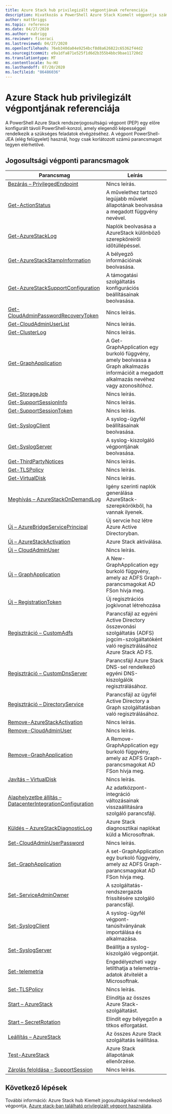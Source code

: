 ```yaml
---
title: Azure Stack hub privilegizált végpontjának referenciája
description: Hivatkozás a PowerShell Azure Stack Kiemelt végpontja számára
author: mattbriggs
ms.topic: reference
ms.date: 04/27/2020
ms.author: mabrigg
ms.reviewer: fiseraci
ms.lastreviewed: 04/27/2020
ms.openlocfilehash: 76eb340da04e9254bcf8d8a626822c65362f44d2
ms.sourcegitcommit: e9a1dfa871e525f1d6d2b355b4bbc9bae11720d2
ms.translationtype: MT
ms.contentlocale: hu-HU
ms.lasthandoff: 07/20/2020
ms.locfileid: "86486036"
---
```

# <a name="azure-stack-hub-privileged-endpoint-reference"></a>Azure Stack hub privilegizált végpontjának referenciája

A PowerShell Azure Stack rendszerjogosultságú végpont (PEP) egy előre konfigurált távoli PowerShell-konzol, amely elegendő képességgel rendelkezik a szükséges feladatok elvégzéséhez. A végpont PowerShell-JEA (elég felügyelet) használ, hogy csak korlátozott számú parancsmagot tegyen elérhetővé.

## <a name="privilege-endpoint-cmdlets"></a>Jogosultsági végponti parancsmagok

| Parancsmag | Leírás |
| --- | --- |
| [Bezárás – PrivilegedEndpoint](Close-PrivilegedEndpoint.md) | Nincs leírás. |
| [Get-ActionStatus](Get-ActionStatus.md) | A művelethez tartozó legújabb művelet állapotának beolvasása a megadott függvény nevével. |
| [Get-AzureStackLog](Get-AzureStackLog.md) | Naplók beolvasása a AzureStack különböző szerepköreiről időtúllépéssel. |
| [Get-AzureStackStampInformation](Get-AzureStackStampInformation.md) | A bélyegző információinak beolvasása. |
| [Get-AzureStackSupportConfiguration](Get-AzureStackSupportConfiguration.md) | A támogatási szolgáltatás konfigurációs beállításainak beolvasása. |
| [Get-CloudAdminPasswordRecoveryToken](Get-CloudAdminPasswordRecoveryToken.md) | Nincs leírás. |
| [Get-CloudAdminUserList](Get-CloudAdminUserList.md) | Nincs leírás. |
| [Get-ClusterLog](Get-ClusterLog.md) | Nincs leírás. |
| [Get-GraphApplication](Get-GraphApplication.md) | A Get-GraphApplication egy burkoló függvény, amely beolvassa a Graph alkalmazás információit a megadott alkalmazás nevéhez vagy azonosítóhoz. |
| [Get-StorageJob](Get-StorageJob.md) | Nincs leírás. |
| [Get-SupportSessionInfo](Get-SupportSessionInfo.md) | Nincs leírás. |
| [Get-SupportSessionToken](Get-SupportSessionToken.md) | Nincs leírás. |
| [Get-SyslogClient](Get-SyslogClient.md) | A syslog-ügyfél beállításainak beolvasása. |
| [Get-SyslogServer](Get-SyslogServer.md) | A syslog-kiszolgáló végpontjának beolvasása. |
| [Get-ThirdPartyNotices](Get-ThirdPartyNotices.md) | Nincs leírás. |
| [Get-TLSPolicy](Get-TLSPolicy.md) | Nincs leírás. |
| [Get-VirtualDisk](Get-VirtualDisk.md) | Nincs leírás. |
| [Meghívás – AzureStackOnDemandLog](Invoke-AzureStackOnDemandLog.md) | Igény szerinti naplók generálása AzureStack-szerepkörökből, ha vannak ilyenek. |
| [Új – AzureBridgeServicePrincipal](New-AzureBridgeServicePrincipal.md) | Új servcie hoz létre Azure Active Directoryban. |
| [Új – AzureStackActivation](New-AzureStackActivation.md) | Azure Stack aktiválása. |
| [Új – CloudAdminUser](New-CloudAdminUser.md) | Nincs leírás. |
| [Új – GraphApplication](New-GraphApplication.md) | A New-GraphApplication egy burkoló függvény, amely az ADFS Graph-parancsmagokat AD FSon hívja meg. |
| [Új – RegistrationToken](New-RegistrationToken.md) | Új regisztrációs jogkivonat létrehozása |
| [Regisztráció – CustomAdfs](Register-CustomAdfs.md) | Parancsfájl az egyéni Active Directory összevonási szolgáltatás (ADFS) jogcím-szolgáltatóként való regisztrálásához Azure Stack AD FS. |
| [Regisztráció – CustomDnsServer](Register-CustomDnsServer.md) | Parancsfájl Azure Stack DNS-sel rendelkező egyéni DNS-kiszolgálók regisztrálásához. |
| [Regisztráció – DirectoryService](Register-DirectoryService.md) | Parancsfájl az ügyfél Active Directory a Graph szolgáltatásban való regisztrálásához. |
| [Remove-AzureStackActivation](Remove-AzureStackActivation.md) | Nincs leírás. |
| [Remove-CloudAdminUser](Remove-CloudAdminUser.md) | Nincs leírás. |
| [Remove-GraphApplication](Remove-GraphApplication.md) | A Remove-GraphApplication egy burkoló függvény, amely az ADFS Graph-parancsmagokat AD FSon hívja meg. |
| [Javítás – VirtualDisk](Repair-VirtualDisk.md) | Nincs leírás. |
| [Alaphelyzetbe állítás – DatacenterIntegrationConfiguration](Reset-DatacenterIntegrationConfiguration.md) | Az adatközpont-integráció változásainak visszaállítására szolgáló parancsfájl. |
| [Küldés – AzureStackDiagnosticLog](Send-AzureStackDiagnosticLog.md) | Azure Stack diagnosztikai naplókat küld a Microsoftnak. |
| [Set-CloudAdminUserPassword](Set-CloudAdminUserPassword.md) | Nincs leírás. |
| [Set-GraphApplication](Set-GraphApplication.md) | A set-GraphApplication egy burkoló függvény, amely az ADFS Graph-parancsmagokat AD FSon hívja meg. |
| [Set-ServiceAdminOwner](Set-ServiceAdminOwner.md) | A szolgáltatás-rendszergazda frissítésére szolgáló parancsfájl. |
| [Set-SyslogClient](Set-SyslogClient.md) | A syslog-ügyfél végpont-tanúsítványának importálása és alkalmazása. |
| [Set-SyslogServer](Set-SyslogServer.md) | Beállítja a syslog-kiszolgáló végpontját. |
| [Set-telemetria](Set-Telemetry.md) | Engedélyezheti vagy letilthatja a telemetria-adatok átvitelét a Microsoftnak. |
| [Set-TLSPolicy](Set-TLSPolicy.md) | Nincs leírás. |
| [Start – AzureStack](Start-AzureStack.md) | Elindítja az összes Azure Stack-szolgáltatást. |
| [Start – SecretRotation](Start-SecretRotation.md) | Elindít egy bélyegzőn a titkos elforgatást. |
| [Leállítás – AzureStack](Stop-AzureStack.md) | Az összes Azure Stack szolgáltatás leállítása. |
| [Test-AzureStack](Test-AzureStack.md) | Azure Stack állapotának ellenőrzése. |
| [Zárolás feloldása – SupportSession](Unlock-SupportSession.md) | Nincs leírás. |

## <a name="next-steps"></a>Következő lépések

További információ: Azure Stack hub Kiemelt jogosultságokkal rendelkező végpontja, [Azure stack-ban található privilegizált végpont használata](../../operator/azure-stack-privileged-endpoint.md).

